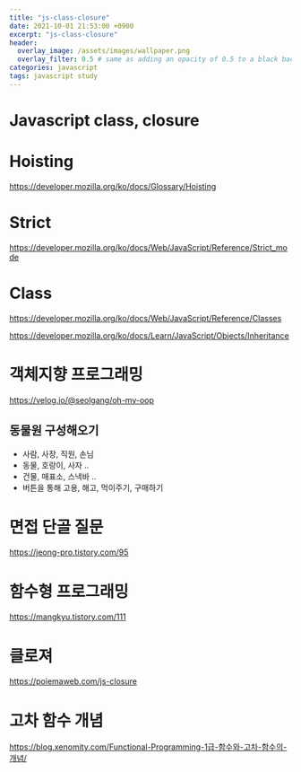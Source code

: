 ```yaml
---
title: "js-class-closure"
date: 2021-10-01 21:53:00 +0900
excerpt: "js-class-closure"
header:
  overlay_image: /assets/images/wallpaper.png
  overlay_filter: 0.5 # same as adding an opacity of 0.5 to a black background
categories: javascript
tags: javascript study
---
```

Javascript class, closure
=============

# Hoisting

https://developer.mozilla.org/ko/docs/Glossary/Hoisting

# Strict

https://developer.mozilla.org/ko/docs/Web/JavaScript/Reference/Strict_mode

# Class

https://developer.mozilla.org/ko/docs/Web/JavaScript/Reference/Classes

https://developer.mozilla.org/ko/docs/Learn/JavaScript/Objects/Inheritance

# 객체지향 프로그래밍

https://velog.io/@seolgang/oh-my-oop

## 동물원 구성해오기

- 사람, 사장, 직원, 손님
- 동물, 호랑이, 사자 ..
- 건물, 매표소, 스낵바 ..
- 버튼을 통해 고용, 해고, 먹이주기, 구매하기

# 면접 단골 질문

https://jeong-pro.tistory.com/95

# 함수형 프로그래밍

https://mangkyu.tistory.com/111

# 클로져

https://poiemaweb.com/js-closure

# 고차 함수 개념

https://blog.xenomity.com/Functional-Programming-1급-함수와-고차-함수의-개념/
